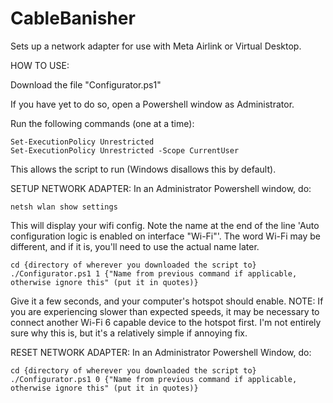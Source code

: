 # CableBanisher
Sets up a network adapter for use with Meta Airlink or Virtual Desktop.

HOW TO USE:

Download the file "Configurator.ps1"

If you have yet to do so, open a Powershell window as Administrator.

Run the following commands (one at a time):

    Set-ExecutionPolicy Unrestricted
    Set-ExecutionPolicy Unrestricted -Scope CurrentUser

This allows the script to run (Windows disallows this by default).

SETUP NETWORK ADAPTER:
In an Administrator Powershell window, do:

    netsh wlan show settings

This will display your wifi config. Note the name at the end of the line 'Auto configuration logic is enabled on interface "Wi-Fi"'. The word Wi-Fi may be different, and if it is, you'll need to use the actual name later.

    cd {directory of wherever you downloaded the script to}
    ./Configurator.ps1 1 {"Name from previous command if applicable, otherwise ignore this" (put it in quotes)}

Give it a few seconds, and your computer's hotspot should enable.
NOTE: If you are experiencing slower than expected speeds, it may be necessary to connect another Wi-Fi 6 capable device to the hotspot first. I'm not entirely sure why this is, but it's a relatively simple if annoying fix.

RESET NETWORK ADAPTER:
In an Administrator Powershell Window, do:

  
    cd {directory of wherever you downloaded the script to}
    ./Configurator.ps1 0 {"Name from previous command if applicable, otherwise ignore this" (put it in quotes)}
